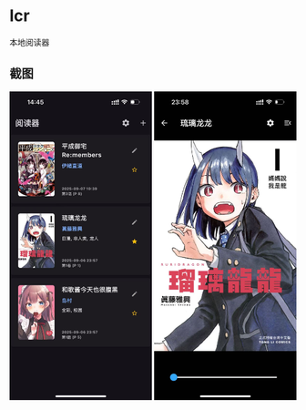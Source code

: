 # lcr

本地阅读器

## 截图

<img src="images/screen_01.jpg" width="250" />
<img src="images/screen_02.jpg" width="250" />